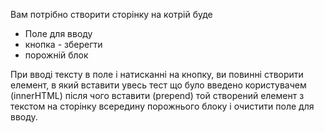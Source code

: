 Вам потрібно створити сторінку на котрій буде

* Поле для вводу
* кнопка - зберегти
* порожній блок

При вводі тексту в поле і натисканні на кнопку, ви повинні створити елемент, в який вставити увесь тест що було введено користувачем (innerHTML) після чого вставити (prepend) той створений елемент з текстом на сторінку всередину порожнього блоку і очистити поле для вводу.   